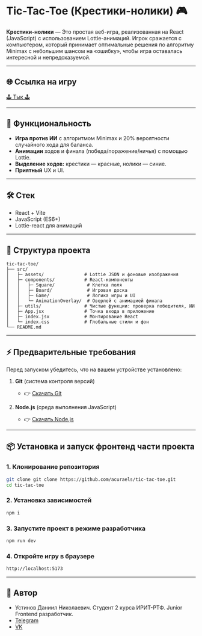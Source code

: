 # Tic-Tac-Toe (Крестики-нолики) 🎮

**Крестики-нолики** — Это простая веб-игра, реализованная на React (JavaScript) с использованием Lottie-анимаций. Игрок сражается с компьютером, который принимает оптимальные решения по алгоритму Minimax с небольшим шансом на «ошибку», чтобы игра оставалась интересной и непредсказуемой.

---

## 🌐 Ссылка на игру

[🕹️ Тык 🕹️](https://acuraels.github.io/tic-tac-toe/)

---

## 🚀 Функциональность

- **Игра против ИИ** с алгоритмом Minimax и 20% вероятности случайного хода для баланса.
- **Анимации** ходов и финала (победа/поражение/ничья) с помощью Lottie.
- **Выделение ходов:** крестики — красные, нолики — синие.
- **Приятный** UX и UI.

---

## 🛠️ Стек
- React + Vite
- JavaScript (ES6+)
- Lottie-react для анимаций
---

## 📂 Структура проекта
```
tic-tac-toe/
├── src/
│   ├─ assets/               # Lottie JSON и фоновые изображения
│   ├─ components/           # React-компоненты
│   │   ├─ Square/            # Клетка поля
│   │   ├─ Board/             # Игровая доска
│   │   ├─ Game/              # Логика игры и UI
│   │   └─ AnimationOverlay/  # Оверлей с анимацией финала
│   ├─ utils/                # Чистые функции: проверка победителя, ИИ
│   ├─ App.jsx               # Точка входа в приложение
│   ├─ index.jsx             # Монтирование React
│   └─ index.css             # Глобальные стили и фон
└── README.md
```

---

## ⚡ Предварительные требования
Перед запуском убедитесь, что на вашем устройстве установлено:
1. **Git** (система контроля версий)  
   - 👉 [Скачать Git](https://git-scm.com/)

2. **Node.js** (cреда выполнения JavaScript)  
   - 👉 [Скачать Node.js](https://nodejs.org/)  

---

## 📦 Установка и запуск фронтенд части проекта

### 1. Клонирование репозитория
```bash
git clone git clone https://github.com/acuraels/tic-tac-toe.git
cd tic-tac-toe
```

### 2. Установка зависимостей
```bash
npm i
```

### 3. Запустите проект в режиме разработчика
```bash
npm run dev
```

### 4. Откройте игру в браузере
```bash
http://localhost:5173
```

---

## 👤 Автор

- Устинов Даниил Николаевич. Студент 2 курса ИРИТ-РТФ. Junior Frontend разработчик.
- [Telegram](https://t.me/acuraels)
- [VK](https://vk.com/acuraels)
